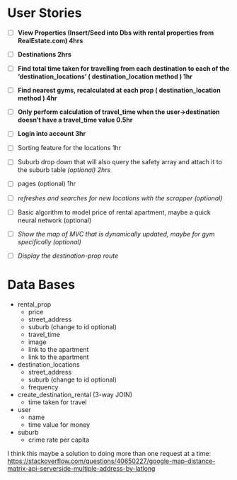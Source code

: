 # User Stories

- [ ]  **View Properties (Insert/Seed into Dbs with rental properties from RealEstate.com) 4hrs**
- [ ]  **Destinations 2hrs**
- [ ]  **Find total time taken for travelling from each destination to each of the ‘destination_locations’ ( destination_location method ) 1hr**
- [ ]  **Find nearest gyms, recalculated at each prop ( destination_location method ) 4hr**
- [ ]  **Only perform calculation of travel_time when the user→destination doesn’t have a travel_time value 0.5hr**
- [ ]  **Login into account 3hr**
- [ ]  Sorting feature for the locations 1hr

- [ ]  Suburb drop down that will also query the safety array and attach it to the suburb table *(optional) 2hrs*
- [ ]  pages (optional) 1hr
- [ ]  *refreshes and searches for new locations with the scrapper (optional)*
- [ ]  Basic algorithm to model price of rental apartment, maybe a quick neural network (optional)
- [ ]  *Show the map of MVC that is dynamically updated, maybe for gym specifically (optional)*
- [ ]  *Display the destination-prop route*

# Data Bases

- rental_prop
    - price
    - street_address
    - suburb (change to id optional)
    - travel_time
    - image
    - link to the apartment
    - link to the apartment
- destination_locations
    - street_address
    - suburb (change to id optional)
    - frequency
- create_destination_rental (3-way JOIN)
    - time taken for travel
- user
    - name
    - time value for money
- suburb
    - crime rate per capita

I think this maybe a solution to doing more than one request at a time: https://stackoverflow.com/questions/40650227/google-map-distance-matrix-api-serverside-multiple-address-by-latlong
